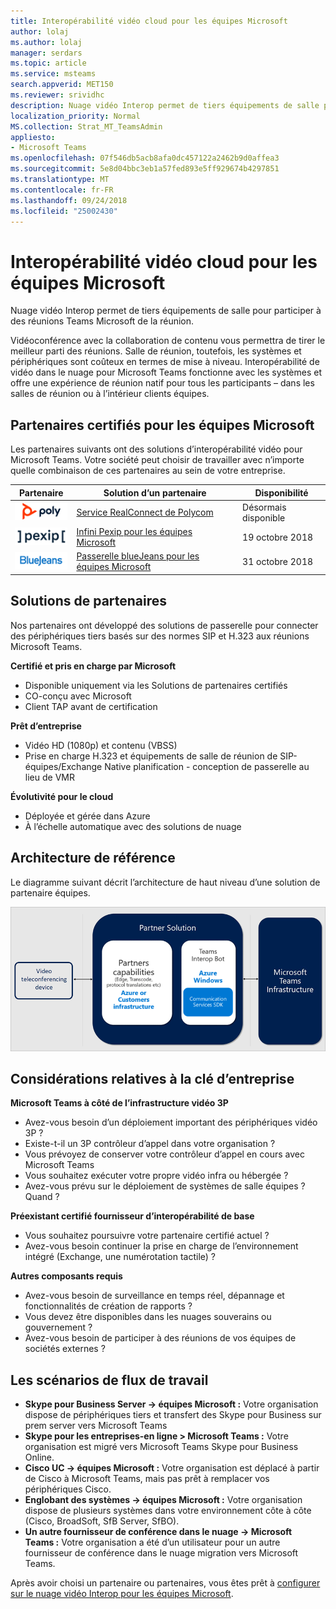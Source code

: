 ```yaml
---
title: Interopérabilité vidéo cloud pour les équipes Microsoft
author: lolaj
ms.author: lolaj
manager: serdars
ms.topic: article
ms.service: msteams
search.appverid: MET150
ms.reviewer: srividhc
description: Nuage vidéo Interop permet de tiers équipements de salle pour participer à des réunions Teams Microsoft de la réunion.
localization_priority: Normal
MS.collection: Strat_MT_TeamsAdmin
appliesto:
- Microsoft Teams
ms.openlocfilehash: 07f546db5acb8afa0dc457122a2462b9d0affea3
ms.sourcegitcommit: 5e8d04bbc3eb1a57fed893e5ff929674b4297851
ms.translationtype: MT
ms.contentlocale: fr-FR
ms.lasthandoff: 09/24/2018
ms.locfileid: "25002430"
---
```

# <a name="cloud-video-interop-for-microsoft-teams"></a>Interopérabilité vidéo cloud pour les équipes Microsoft

Nuage vidéo Interop permet de tiers équipements de salle pour participer à des réunions Teams Microsoft de la réunion.

Vidéoconférence avec la collaboration de contenu vous permettra de tirer le meilleur parti des réunions. Salle de réunion, toutefois, les systèmes et périphériques sont coûteux en termes de mise à niveau. Interopérabilité de vidéo dans le nuage pour Microsoft Teams fonctionne avec les systèmes et offre une expérience de réunion natif pour tous les participants – dans les salles de réunion ou à l’intérieur clients équipes. 

## <a name="partners-certified-for-microsoft-teams"></a>Partenaires certifiés pour les équipes Microsoft

Les partenaires suivants ont des solutions d’interopérabilité vidéo pour Microsoft Teams. Votre société peut choisir de travailler avec n’importe quelle combinaison de ces partenaires au sein de votre entreprise. 


|Partenaire|Solution d’un partenaire|Disponibilité|
|----|---|----|
|![RealConnect de Polycom](media/polycom.png) | <a href="https://aka.ms/PolycomRealConnect" target="_blank">Service RealConnect de Polycom</a> |Désormais disponible|
|![Infini Pexip](media/pexip.png)| <a href="https://aka.ms/PexipInfinity" target="_blank">Infini Pexip pour les équipes Microsoft</a> | 19 octobre 2018|
|![Passerelle blueJeans](media/bluejeans.png)| <a href="https://aka.ms/BluejeansGateway" target="_blank">Passerelle blueJeans pour les équipes Microsoft</a> | 31 octobre 2018|

## <a name="partner-solutions"></a>Solutions de partenaires

Nos partenaires ont développé des solutions de passerelle pour connecter des périphériques tiers basés sur des normes SIP et H.323 aux réunions Microsoft Teams.  
 
**Certifié et pris en charge par Microsoft**

- Disponible uniquement via les Solutions de partenaires certifiés
- CO-conçu avec Microsoft
- Client TAP avant de certification

**Prêt d’entreprise**

- Vidéo HD (1080p) et contenu (VBSS)
- Prise en charge H.323 et équipements de salle de réunion de SIP-équipes/Exchange Native planification - conception de passerelle au lieu de VMR

**Évolutivité pour le cloud**

- Déployée et gérée dans Azure
- À l’échelle automatique avec des solutions de nuage

 
## <a name="reference-architecture"></a>Architecture de référence

Le diagramme suivant décrit l’architecture de haut niveau d’une solution de partenaire équipes.

![Solution d’un partenaire en nuage vidéo Interop équipes](media/teams-cloud-video-interop-partner-solution.png)

## <a name="key-business-considerations"></a>Considérations relatives à la clé d’entreprise

**Microsoft Teams à côté de l’infrastructure vidéo 3P**

- Avez-vous besoin d’un déploiement important des périphériques vidéo 3P ?
- Existe-t-il un 3P contrôleur d’appel dans votre organisation ?
- Vous prévoyez de conserver votre contrôleur d’appel en cours avec Microsoft Teams
- Vous souhaitez exécuter votre propre vidéo infra ou hébergée ? 
- Avez-vous prévu sur le déploiement de systèmes de salle équipes ? Quand ?

**Préexistant certifié fournisseur d’interopérabilité de base**

- Vous souhaitez poursuivre votre partenaire certifié actuel ?
- Avez-vous besoin continuer la prise en charge de l’environnement intégré (Exchange, une numérotation tactile) ?

**Autres composants requis**

- Avez-vous besoin de surveillance en temps réel, dépannage et fonctionnalités de création de rapports ?
- Vous devez être disponibles dans les nuages souverains ou gouvernement ?
- Avez-vous besoin de participer à des réunions de vos équipes de sociétés externes ? 

## <a name="business-workflow-scenarios"></a>Les scénarios de flux de travail

- **Skype pour Business Server -> équipes Microsoft :** Votre organisation dispose de périphériques tiers et transfert des Skype pour Business sur prem server vers Microsoft Teams  
- **Skype pour les entreprises-en ligne > Microsoft Teams :** Votre organisation est migré vers Microsoft Teams Skype pour Business Online.
- **Cisco UC -> équipes Microsoft :** Votre organisation est déplacé à partir de Cisco à Microsoft Teams, mais pas prêt à remplacer vos périphériques Cisco.
- **Englobant des systèmes -> équipes Microsoft :** Votre organisation dispose de plusieurs systèmes dans votre environnement côte à côte (Cisco, BroadSoft, SfB Server, SfBO).
- **Un autre fournisseur de conférence dans le nuage -> Microsoft Teams :** Votre organisation a été d’un utilisateur pour un autre fournisseur de conférence dans le nuage migration vers Microsoft Teams.


Après avoir choisi un partenaire ou partenaires, vous êtes prêt à [configurer sur le nuage vidéo Interop pour les équipes Microsoft](cloud-video-interop-for-teams-set-up.md). 
